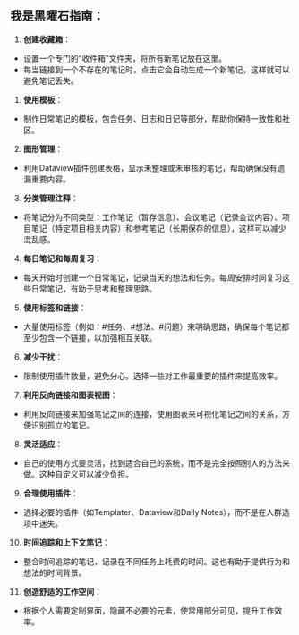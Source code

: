 我是黑曜石指南：
-------

1. **创建收藏箱**：
- 设置一个专门的“收件箱”文件夹，将所有新笔记放在这里。
- 每当链接到一个不存在的笔记时，点击它会自动生成一个新笔记，这样就可以避免笔记丢失。
1. **使用模板**：
- 制作日常笔记的模板，包含任务、日志和日记等部分，帮助你保持一致性和社区。
2. **图形管理**：
- 利用Dataview插件创建表格，显示未整理或未审核的笔记，帮助确保没有遗漏重要内容。
3. **分类管理注释**：
- 将笔记分为不同类型：工作笔记（暂存信息）、会议笔记（记录会议内容）、项目笔记（特定项目相关内容）和参考笔记（长期保存的信息），这样可以减少混乱感。
4. **每日笔记和每周复习**：
- 每天开始时创建一个日常笔记，记录当天的想法和任务。每周安排时间复习这些日常笔记，有助于思考和整理思路。
5. **使用标签和链接**：
- 大量使用标签（例如：#任务、#想法、#问题）来明确思路，确保每个笔记都至少包含一个链接，以加强相互关联。
6. **减少干扰**：
- 限制使用插件数量，避免分心。选择一些对工作最重要的插件来提高效率。
7. **利用反向链接和图表视图**：
- 利用反向链接来加强笔记之间的连接，使用图表来可视化笔记之间的关系，方便识别孤立的笔记。
8. **灵活适应**：
- 自己的使用方式要灵活，找到适合自己的系统，而不是完全按照别人的方法来做。这种自定义可以减少负担。
9. **合理使用插件**：
- 选择必要的插件（如Templater、Dataview和Daily Notes），而不是在人群选项中迷失。
10. **时间追踪和上下文笔记**：
- 整合时间追踪的笔记，记录在不同任务上耗费的时间。这也有助于提供行为和想法的时间背景。
11. **创造舒适的工作空间**：
- 根据个人需要定制界面，隐藏不必要的元素，使常用部分可见，提升工作效率。


